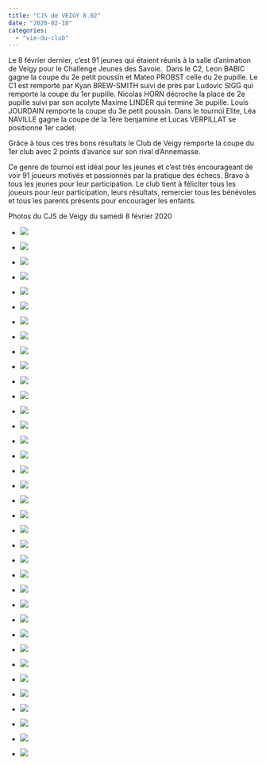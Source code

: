 ```yaml
---
title: "CJS de VEIGY 8.02"
date: "2020-02-10"
categories: 
  - "vie-du-club"
---
```


Le 8 février dernier, c’est 91 jeunes qui étaient réunis à la salle d’animation de Veigy pour le Challenge Jeunes des Savoie.  Dans le C2, Leon BABIC gagne la coupe du 2e petit poussin et Mateo PROBST celle du 2e pupille. Le C1 est remporté par Kyan BREW-SMITH suivi de près par Ludovic SIGG qui remporte la coupe du 1er pupille. Nicolas HORN décroche la place de 2e pupille suivi par son acolyte Maxime LINDER qui termine 3e pupille. Louis JOURDAIN remporte la coupe du 3e petit poussin. Dans le tournoi Elite, Léa NAVILLE gagne la coupe de la 1ère benjamine et Lucas VERPILLAT se positionne 1er cadet.  

Grâce à tous ces très bons résultats le Club de Veigy remporte la coupe du 1er club avec 2 points d’avance sur son rival d’Annemasse.

Ce genre de tournoi est idéal pour les jeunes et c’est très encourageant de voir 91 joueurs motivés et passionnés par la pratique des échecs. Bravo à tous les jeunes pour leur participation. Le club tient à féliciter tous les joueurs pour leur participation, leurs résultats, remercier tous les bénévoles et tous les parents présents pour encourager les enfants.

Photos du CJS de Veigy du samedi 8 février 2020

- ![](/wordpress-uploads/2020/02/IMG_20200208_140655455-1024x768.jpg)
    
- ![](/wordpress-uploads/2020/02/IMG_20200208_140658160-1024x768.jpg)
    
- ![](/wordpress-uploads/2020/02/IMG_20200208_140706688-1024x768.jpg)
    
- ![](/wordpress-uploads/2020/02/IMG_20200208_141643218-1024x768.jpg)
    
- ![](/wordpress-uploads/2020/02/IMG_20200208_141653386-1024x768.jpg)
    
- ![](/wordpress-uploads/2020/02/IMG_20200208_141700255-1024x768.jpg)
    
- ![](/wordpress-uploads/2020/02/IMG_20200208_141706152-768x1024.jpg)
    
- ![](/wordpress-uploads/2020/02/IMG_20200208_141710885-768x1024.jpg)
    
- ![](/wordpress-uploads/2020/02/IMG_20200208_141726286_BURST000_COVER_TOP-768x1024.jpg)
    
- ![](/wordpress-uploads/2020/02/IMG_20200208_141726286_BURST001-768x1024.jpg)
    
- ![](/wordpress-uploads/2020/02/IMG_20200208_141730257-768x1024.jpg)
    
- ![](/wordpress-uploads/2020/02/IMG_20200208_141737915_BURST000_COVER_TOP-768x1024.jpg)
    
- ![](/wordpress-uploads/2020/02/IMG_20200208_141737915_BURST001-768x1024.jpg)
    
- ![](/wordpress-uploads/2020/02/IMG_20200208_141748113-768x1024.jpg)
    
- ![](/wordpress-uploads/2020/02/IMG_20200208_141753218-768x1024.jpg)
    
- ![](/wordpress-uploads/2020/02/IMG_20200208_141755919-768x1024.jpg)
    
- ![](/wordpress-uploads/2020/02/IMG_20200208_141806206-768x1024.jpg)
    
- ![](/wordpress-uploads/2020/02/IMG_20200208_141811473_HDR-1024x768.jpg)
    
- ![](/wordpress-uploads/2020/02/IMG_20200208_141819580-1024x768.jpg)
    
- ![](/wordpress-uploads/2020/02/IMG_20200208_141829333-1024x768.jpg)
    
- ![](/wordpress-uploads/2020/02/WhatsApp-Image-2020-02-09-at-13.14.34-1024x768.jpeg)
    
- ![](/wordpress-uploads/2020/02/WhatsApp-Image-2020-02-09-at-13.14.59-1024x768.jpeg)
    
- ![](/wordpress-uploads/2020/02/WhatsApp-Image-2020-02-09-at-13.15.00-1024x768.jpeg)
    
- ![](/wordpress-uploads/2020/02/WhatsApp-Image-2020-02-09-at-13.15.01-1024x768.jpeg)
    
- ![](/wordpress-uploads/2020/02/WhatsApp-Image-2020-02-09-at-13.15.02-1-1024x768.jpeg)
    
- ![](/wordpress-uploads/2020/02/WhatsApp-Image-2020-02-09-at-13.15.02-1024x768.jpeg)
    
- ![](/wordpress-uploads/2020/02/WhatsApp-Image-2020-02-09-at-13.15.03-1-1024x768.jpeg)
    
- ![](/wordpress-uploads/2020/02/WhatsApp-Image-2020-02-09-at-13.15.03-1024x768.jpeg)
    
- ![](/wordpress-uploads/2020/02/WhatsApp-Image-2020-02-09-at-13.15.04-1024x768.jpeg)
    
- ![](/wordpress-uploads/2020/02/WhatsApp-Image-2020-02-09-at-13.15.05-1024x768.jpeg)
    
- ![](/wordpress-uploads/2020/02/WhatsApp-Image-2020-02-09-at-13.15.06-1024x768.jpeg)
    
- ![](/wordpress-uploads/2020/02/WhatsApp-Image-2020-02-09-at-13.15.07-1-1024x768.jpeg)
    
- ![](/wordpress-uploads/2020/02/WhatsApp-Image-2020-02-09-at-13.15.07-1024x768.jpeg)
    
- ![](/wordpress-uploads/2020/02/WhatsApp-Image-2020-02-09-at-13.15.08-1024x768.jpeg)
    
- ![](/wordpress-uploads/2020/02/WhatsApp-Image-2020-02-09-at-13.15.09-1024x768.jpeg)
    
- ![](/wordpress-uploads/2020/02/WhatsApp-Image-2020-02-09-at-13.15.10-1024x768.jpeg)
